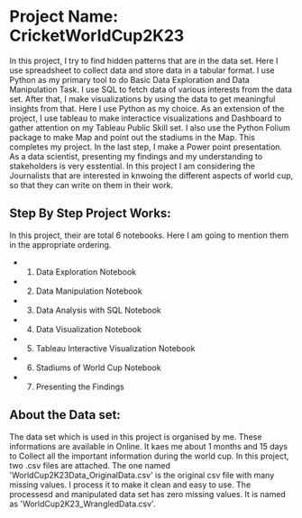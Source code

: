 # Project Name: CricketWorldCup2K23

In this project, I try to find hidden patterns that are in the data set. Here I use spreadsheet to collect data and store data in a tabular format. I use Python as my primary tool to do Basic Data Exploration and Data Manipulation Task. I use SQL to fetch data of various interests from the data set. After that, I make visualizations by using the data to get meaningful insights from that. Here I use Python as my choice. As an extension of the project, I use tableau to make interactice visualizations and Dashboard to gather attention on my Tableau Public Skill set. I also use the Python Folium package to make Map and point out the stadiums in the Map. This completes my project. In the last step, I make a Power point presentation. As a data scientist, presenting my findings and my understanding to stakeholders is very esstential. In this project I am considering the Journalists that are interested in knwoing the different aspects of world cup, so that they can write on them in their work.

## Step By Step Project Works: 
In this project, their are total 6 notebooks. Here I am going to mention them in the appropriate ordering.

  * 1. Data Exploration Notebook
  * 2. Data Manipulation Notebook
  * 3. Data Analysis with SQL Notebook
  * 4. Data Visualization Notebook
  * 5. Tableau Interactive Visualization Notebook
  * 6. Stadiums of World Cup Notebook
  * 7. Presenting the Findings

## About the Data set:
The data set which is used in this project is organised by me. These informations are available in Online. It kaes me about 1 months and 15 days to Collect all the important information during the world cup. In this project, two .csv files are attached. The one named 'WorldCup2K23Data_OriginalData.csv' is the original csv file with many missing values. I process it to make it clean and easy to use. The processesd and manipulated data set has zero missing values. It is named as 'WorldCup2K23_WrangledData.csv'.
